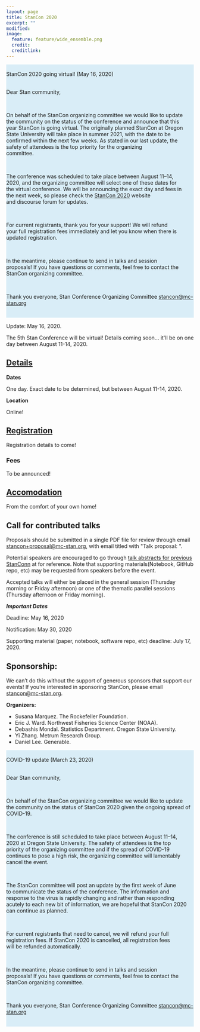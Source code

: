 ```yaml
---
layout: page
title: StanCon 2020
excerpt: ""
modified:
image:
  feature: feature/wide_ensemble.png
  credit:
  creditlink:
---
```


<div style="background-color: #d9edf7; white-space: pre-wrap;">
StanCon 2020 going virtual! (May 16, 2020)

Dear Stan community, 

On behalf of the StanCon organizing committee we would like to update the community on the status of the conference and announce that this year StanCon is going virtual. The originally planned StanCon at Oregon State University will take place in summer 2021, with the date to be confirmed within the next few weeks. As stated in our last update, the safety of attendees is the top priority for the organizing committee. 

The conference was scheduled to take place between August 11–14, 2020, and the organizing committee will select one of these dates for the virtual conference. We will be announcing the exact day and fees in the next week, so please check the [StanCon 2020](https://mc-stan.org/events/stancon2020/) website and discourse forum for updates.

For current registrants, thank you for your support! We will refund your full registration fees immediately and let you know when there is updated registration.

In the meantime, please continue to send in talks and session proposals! If you have questions or comments, feel free to contact the StanCon organizing committee. 

Thank you everyone,
Stan Conference Organizing Committee
stancon@mc-stan.org

</div>

Update: May 16, 2020.

The 5th Stan Conference will be virtual! Details coming soon... it'll be on one day between August 11-14, 2020.




## [Details](#details)

**Dates**

One day. Exact date to be determined, but between August 11-14, 2020.

**Location**

Online! 

## [Registration](#registration)

Registration details to come! 

### Fees

To be announced!

## [Accomodation](#accommodation)

From the comfort of your own home!



## Call for contributed talks

Proposals should be submitted in a single PDF file for review through email <stancon+proposal@mc-stan.org>, with email titled with "Talk proposal: ". 

Potential speakers are encouraged to go through [talk abstracts for previous StanConn](https://github.com/stan-dev/stancon_talks#2018-helsinki-peer-reviewed-contributed-talks) at for reference. Note that supporting materials(Notebook, GitHub repo, etc) may be requested from speakers before the event.

Accepted talks will either be placed in the general session (Thursday morning or Friday afternoon) or one of the thematic parallel sessions (Thursday afternoon or Friday morning).

***Important Dates***

Deadline: May 16, 2020

Notification: May 30, 2020

Supporting material (paper, notebook, software repo, etc) deadline: July 17, 2020.

## Sponsorship:

We can’t do this without the support of generous sponsors that support our events! If you’re interested in sponsoring StanCon, please email <stancon@mc-stan.org>.


**Organizers:**

   - Susana Marquez. The Rockefeller Foundation.
   - Eric J. Ward. Northwest Fisheries Science Center (NOAA).
   - Debashis Mondal. Statistics Department. Oregon State University.
   - Yi Zhang. Metrum Research Group.
   - Daniel Lee. Generable.

   
<div style="background-color: #d9edf7; white-space: pre-wrap;">
COVID-19 update (March 23, 2020)

Dear Stan community, 

On behalf of the StanCon organizing committee we would like to update the community on the status of StanCon 2020 given the ongoing spread of COVID-19.

The conference is still scheduled to take place between August 11–14, 2020 at Oregon State University. The safety of attendees is the top priority of the organizing committee and if the spread of COVID-19 continues to pose a high risk, the organizing committee will lamentably cancel the event. 

The StanCon committee will post an update by the first week of June to communicate the status of the conference. The information and response to the virus is rapidly changing and rather than responding acutely to each new bit of information, we are hopeful that StanCon 2020 can continue as planned.

For current registrants that need to cancel, we will refund your full registration fees. If StanCon 2020 is cancelled, all registration fees will be refunded automatically.

In the meantime, please continue to send in talks and session proposals! If you have questions or comments, feel free to contact the StanCon organizing committee. 

Thank you everyone,
Stan Conference Organizing Committee
stancon@mc-stan.org
</div>


